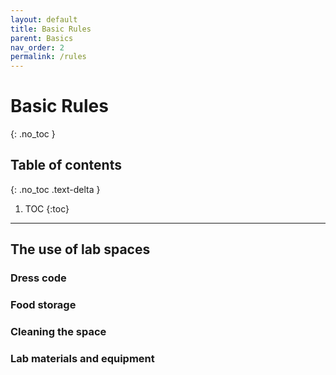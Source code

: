 ```yaml
---
layout: default
title: Basic Rules
parent: Basics
nav_order: 2
permalink: /rules
---
```


# Basic Rules
{: .no_toc }

## Table of contents
{: .no_toc .text-delta }

1. TOC
{:toc}

---

## The use of lab spaces
### Dress code
### Food storage
### Cleaning the space
### Lab materials and equipment
